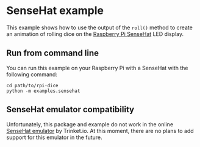 # SenseHat example

This example shows how to use the output of the `roll()` method to create an animation of rolling dice on the [Raspberry Pi SenseHat](https://www.raspberrypi.com/products/sense-hat/) LED display.

## Run from command line

You can run this example on your Raspberry Pi with a SenseHat with the following command:

```
cd path/to/rpi-dice
python -m examples.sensehat
```

## SenseHat emulator compatibility

Unfortunately, this package and example do not work in the online [SenseHat emulator](https://trinket.io/sense-hat) by Trinket.io. At this moment, there are no plans to add support for this emulator in the future.